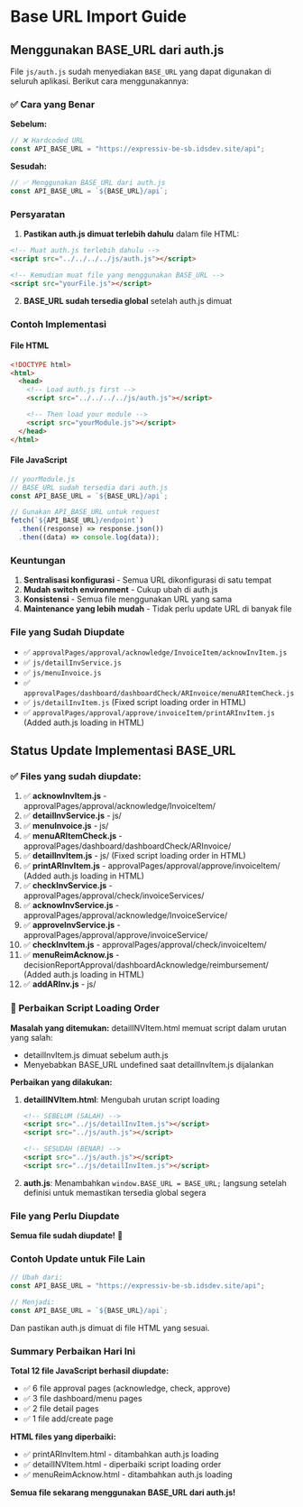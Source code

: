 # Base URL Import Guide

## Menggunakan BASE_URL dari auth.js

File `js/auth.js` sudah menyediakan `BASE_URL` yang dapat digunakan di seluruh aplikasi. Berikut cara menggunakannya:

### ✅ Cara yang Benar

**Sebelum:**

```javascript
// ❌ Hardcoded URL
const API_BASE_URL = "https://expressiv-be-sb.idsdev.site/api";
```

**Sesudah:**

```javascript
// ✅ Menggunakan BASE_URL dari auth.js
const API_BASE_URL = `${BASE_URL}/api`;
```

### Persyaratan

1. **Pastikan auth.js dimuat terlebih dahulu** dalam file HTML:

```html
<!-- Muat auth.js terlebih dahulu -->
<script src="../../../../js/auth.js"></script>

<!-- Kemudian muat file yang menggunakan BASE_URL -->
<script src="yourFile.js"></script>
```

2. **BASE_URL sudah tersedia global** setelah auth.js dimuat

### Contoh Implementasi

#### File HTML

```html
<!DOCTYPE html>
<html>
  <head>
    <!-- Load auth.js first -->
    <script src="../../../../js/auth.js"></script>

    <!-- Then load your module -->
    <script src="yourModule.js"></script>
  </head>
</html>
```

#### File JavaScript

```javascript
// yourModule.js
// BASE_URL sudah tersedia dari auth.js
const API_BASE_URL = `${BASE_URL}/api`;

// Gunakan API_BASE_URL untuk request
fetch(`${API_BASE_URL}/endpoint`)
  .then((response) => response.json())
  .then((data) => console.log(data));
```

### Keuntungan

1. **Sentralisasi konfigurasi** - Semua URL dikonfigurasi di satu tempat
2. **Mudah switch environment** - Cukup ubah di auth.js
3. **Konsistensi** - Semua file menggunakan URL yang sama
4. **Maintenance yang lebih mudah** - Tidak perlu update URL di banyak file

### File yang Sudah Diupdate

- ✅ `approvalPages/approval/acknowledge/InvoiceItem/acknowInvItem.js`
- ✅ `js/detailInvService.js`
- ✅ `js/menuInvoice.js`
- ✅ `approvalPages/dashboard/dashboardCheck/ARInvoice/menuARItemCheck.js`
- ✅ `js/detailInvItem.js` (Fixed script loading order in HTML)
- ✅ `approvalPages/approval/approve/invoiceItem/printARInvItem.js` (Added auth.js loading in HTML)

## Status Update Implementasi BASE_URL

### ✅ Files yang sudah diupdate:

1. ✅ **acknowInvItem.js** - approvalPages/approval/acknowledge/InvoiceItem/
2. ✅ **detailInvService.js** - js/
3. ✅ **menuInvoice.js** - js/
4. ✅ **menuARItemCheck.js** - approvalPages/dashboard/dashboardCheck/ARInvoice/
5. ✅ **detailInvItem.js** - js/ (Fixed script loading order in HTML)
6. ✅ **printARInvItem.js** - approvalPages/approval/approve/invoiceItem/ (Added auth.js loading in HTML)
7. ✅ **checkInvService.js** - approvalPages/approval/check/invoiceServices/
8. ✅ **acknowInvService.js** - approvalPages/approval/acknowledge/InvoiceService/
9. ✅ **approveInvService.js** - approvalPages/approval/approve/invoiceService/
10. ✅ **checkInvItem.js** - approvalPages/approval/check/invoiceItem/
11. ✅ **menuReimAcknow.js** - decisionReportApproval/dashboardAcknowledge/reimbursement/ (Added auth.js loading in HTML)
12. ✅ **addARInv.js** - js/

### 🔧 Perbaikan Script Loading Order

**Masalah yang ditemukan:** detailINVItem.html memuat script dalam urutan yang salah:

- detailInvItem.js dimuat sebelum auth.js
- Menyebabkan BASE_URL undefined saat detailInvItem.js dijalankan

**Perbaikan yang dilakukan:**

1. **detailINVItem.html**: Mengubah urutan script loading

   ```html
   <!-- SEBELUM (SALAH) -->
   <script src="../js/detailInvItem.js"></script>
   <script src="../js/auth.js"></script>

   <!-- SESUDAH (BENAR) -->
   <script src="../js/auth.js"></script>
   <script src="../js/detailInvItem.js"></script>
   ```

2. **auth.js**: Menambahkan `window.BASE_URL = BASE_URL;` langsung setelah definisi untuk memastikan tersedia global segera

### File yang Perlu Diupdate

**Semua file sudah diupdate!** 🎉

### Contoh Update untuk File Lain

```javascript
// Ubah dari:
const API_BASE_URL = "https://expressiv-be-sb.idsdev.site/api";

// Menjadi:
const API_BASE_URL = `${BASE_URL}/api`;
```

Dan pastikan auth.js dimuat di file HTML yang sesuai.

### Summary Perbaikan Hari Ini

**Total 12 file JavaScript berhasil diupdate:**

- ✅ 6 file approval pages (acknowledge, check, approve)
- ✅ 3 file dashboard/menu pages
- ✅ 2 file detail pages
- ✅ 1 file add/create page

**HTML files yang diperbaiki:**

- ✅ printARInvItem.html - ditambahkan auth.js loading
- ✅ detailINVItem.html - diperbaiki script loading order
- ✅ menuReimAcknow.html - ditambahkan auth.js loading

**Semua file sekarang menggunakan BASE_URL dari auth.js!**
